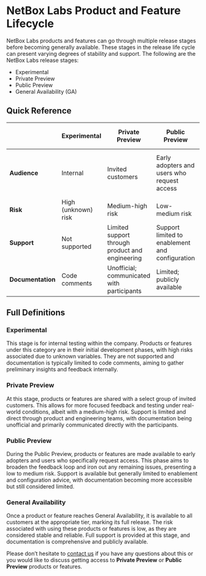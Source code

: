# NetBox Labs Product and Feature Lifecycle

NetBox Labs products and features can go through multiple release stages before becoming generally available. These stages in the release life cycle can present varying degrees of stability and support. The following are the NetBox Labs release stages:

- Experimental
- Private Preview
- Public Preview
- General Availability (GA)

## Quick Reference

| | Experimental | Private Preview | Public Preview | General Availability (GA) |
|----------|----------|----------|----------|----------|
| **Audience** | Internal | Invited customers | Early adopters and users who request access | Available to all customers at the appropriate tier |
| **Risk** | High (unknown) risk | Medium-high risk | Low-medium risk | Low (known) risk |
| **Support**  | Not supported | Limited support through product and engineering | Support limited to enablement and configuration | Fully supported |
| **Documentation**  | Code comments | Unofficial; communicated with participants | Limited; publicly available | Publicly available |

## Full Definitions

### Experimental
This stage is for internal testing within the company. Products or features under this category are in their initial development phases, with high risks associated due to unknown variables. They are not supported and documentation is typically limited to code comments, aiming to gather preliminary insights and feedback internally.

### Private Preview
At this stage, products or features are shared with a select group of invited customers. This allows for more focused feedback and testing under real-world conditions, albeit with a medium-high risk. Support is limited and direct through product and engineering teams, with documentation being unofficial and primarily communicated directly with the participants.

### Public Preview
During the Public Preview, products or features are made available to early adopters and users who specifically request access. This phase aims to broaden the feedback loop and iron out any remaining issues, presenting a low to medium risk. Support is available but generally limited to enablement and configuration advice, with documentation becoming more accessible but still considered limited.

### General Availability
Once a product or feature reaches General Availability, it is available to all customers at the appropriate tier, marking its full release. The risk associated with using these products or features is low, as they are considered stable and reliable. Full support is provided at this stage, and documentation is comprehensive and publicly available.

Please don’t hesitate to [contact us](mailto:info@netboxlabs.com) if you have any questions about this or you would like to discuss getting access to **Private Preview** or **Public Preview** products or features.  